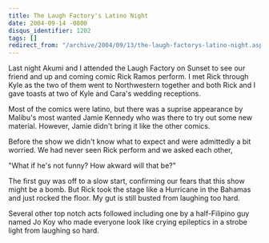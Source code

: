 ```yaml
---
title: The Laugh Factory's Latino Night
date: 2004-09-14 -0800
disqus_identifier: 1202
tags: []
redirect_from: "/archive/2004/09/13/the-laugh-factorys-latino-night.aspx/"
---
```


Last night Akumi and I attended the Laugh Factory on Sunset to see our
friend and up and coming comic Rick Ramos perform. I met Rick through
Kyle as the two of them went to Northwestern together and both Rick and
I gave toasts at two of Kyle and Cara's wedding receptions.

Most of the comics were latino, but there was a suprise appearance by
Malibu's most wanted Jamie Kennedy who was there to try out some new
material. However, Jamie didn't bring it like the other comics.

Before the show we didn't know what to expect and were admittedly a bit
worried. We had never seen Rick perform and we asked each other,

"What if he's not funny? How akward will that be?"

The first guy was off to a slow start, confirming our fears that this
show might be a bomb. But Rick took the stage like a Hurricane in the
Bahamas and just rocked the floor. My gut is still busted from laughing
too hard.

Several other top notch acts followed including one by a half-Filipino
guy named Jo Koy who made everyone look like crying epileptics in a
strobe light from laughing so hard.

